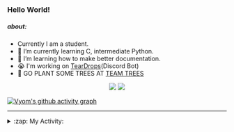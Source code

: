### Hello World!

##### about:
- Currently I am a student.
- 🌱 I’m currently learning C, intermediate Python.
- 🌱 I’m learning how to make better documentation.
- 😭 I'm working on [TearDrops](https://github.com/Vyvy-vi/TearDrops)(Discord Bot)
- 🌱 GO PLANT SOME TREES AT [TEAM TREES](https://teamtrees.org/)

<p align="center">
  <a href="https://twitter.com/Vyvy_viM"><img target="_blank" src="https://img.shields.io/badge/twitter%20@Vyvy_viM-0D95E8?style=for-the-badge&logo=twitter&logoColor=white"/></a> 
  <a href="https://vyvy-vi.github.io/portfolio"><img target="_blank" src="https://img.shields.io/badge/-I%27m_craving_for_open_source-green?style=for-the-badge&logo=github&logoColor=black"/></a> 
</p>

[![Vyom's github activity graph](https://activity-graph.herokuapp.com/graph?username=Vyvy-vi)](https://github.com/ashutosh00710/github-readme-activity-graph)

---
<details>
  <summary>:zap: My Activity:</summary>
  
<!--START_SECTION:waka-->
**I'm a Night 🦉** 

```text
🌞 Morning    39 commits     █░░░░░░░░░░░░░░░░░░░░░░░░   6.28% 
🌆 Daytime    132 commits    █████░░░░░░░░░░░░░░░░░░░░   21.26% 
🌃 Evening    231 commits    █████████░░░░░░░░░░░░░░░░   37.2% 
🌙 Night      219 commits    ████████░░░░░░░░░░░░░░░░░   35.27%

```
📅 **I'm Most Productive on Sunday** 

```text
Monday       71 commits     ██░░░░░░░░░░░░░░░░░░░░░░░   11.43% 
Tuesday      83 commits     ███░░░░░░░░░░░░░░░░░░░░░░   13.37% 
Wednesday    87 commits     ███░░░░░░░░░░░░░░░░░░░░░░   14.01% 
Thursday     79 commits     ███░░░░░░░░░░░░░░░░░░░░░░   12.72% 
Friday       56 commits     ██░░░░░░░░░░░░░░░░░░░░░░░   9.02% 
Saturday     85 commits     ███░░░░░░░░░░░░░░░░░░░░░░   13.69% 
Sunday       160 commits    ██████░░░░░░░░░░░░░░░░░░░   25.76%

```


📊 **This Week I Spent My Time On** 

```text
🔥 Editors: 
Vim                      8 hrs 42 mins       ████████████████░░░░░░░░░   64.85% 
VS Code                  4 hrs 43 mins       ████████░░░░░░░░░░░░░░░░░   35.15%

🐱‍💻 Projects: 
api                      8 hrs 58 mins       ████████████████░░░░░░░░░   66.91% 
uwus-online              2 hrs 17 mins       ████░░░░░░░░░░░░░░░░░░░░░   17.07% 
TEC-welcome-bot          1 hr 2 mins         ██░░░░░░░░░░░░░░░░░░░░░░░   7.82% 
Shepherd-bot             30 mins             █░░░░░░░░░░░░░░░░░░░░░░░░   3.76% 
TEC-Discord-Automation   13 mins             ░░░░░░░░░░░░░░░░░░░░░░░░░   1.7%

```


 Last Updated on 26/09/2021
<!--END_SECTION:waka-->
</details>
